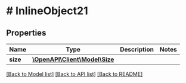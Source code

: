 # # InlineObject21

## Properties

Name | Type | Description | Notes
------------ | ------------- | ------------- | -------------
**size** | [**\OpenAPI\Client\Model\Size**](Size.md) |  |

[[Back to Model list]](../../README.md#models) [[Back to API list]](../../README.md#endpoints) [[Back to README]](../../README.md)

